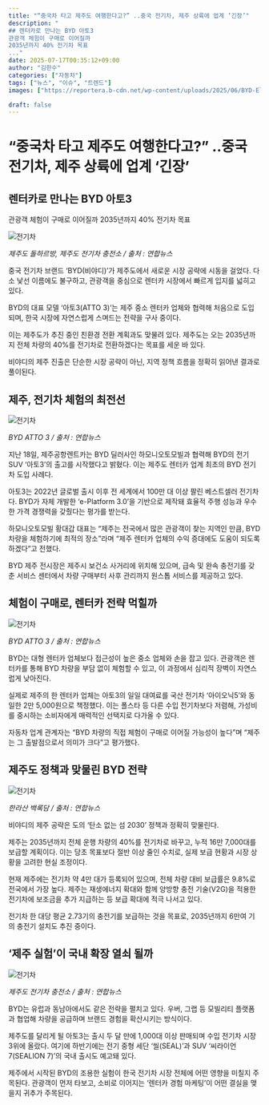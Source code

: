 ```yaml
---
title: "“중국차 타고 제주도 여행한다고?” ..중국 전기차, 제주 상륙에 업계 ‘긴장’"
description: "
## 렌터카로 만나는 BYD 아토3
관광객 체험이 구매로 이어질까
2035년까지 40% 전기차 목표
..."
date: 2025-07-17T00:35:12+09:00
author: "김한수"
categories: ["자동차"]
tags: ["뉴스", "이슈", "트렌드"]
images: ["https://reportera.b-cdn.net/wp-content/uploads/2025/06/BYD-Electric-Car-Atto3-Jeju-Rental-Car-1-1024x576.jpg"]

draft: false
---
```


# “중국차 타고 제주도 여행한다고?” ..중국 전기차, 제주 상륙에 업계 ‘긴장’


## 렌터카로 만나는 BYD 아토3
관광객 체험이 구매로 이어질까
2035년까지 40% 전기차 목표


![전기차](https://reportera.b-cdn.net/wp-content/uploads/2025/06/BYD-Electric-Car-Atto3-Jeju-Rental-Car-1-1024x576.jpg)

*제주도 돌하르방, 제주도 전기차 충전소 / 출처 : 연합뉴스*

중국 전기차 브랜드 ‘BYD(비야디)’가 제주도에서 새로운 시장 공략에 시동을 걸었다. 다소 낯선 이름에도 불구하고, 관광객을 중심으로 렌터카 시장에서 빠르게 입지를 넓히고 있다.

BYD의 대표 모델 ‘아토3(ATTO 3)’는 제주 중소 렌터카 업체와 협력해 처음으로 도입되며, 한국 시장에 자연스럽게 스며드는 전략을 구사 중이다.

이는 제주도가 추진 중인 친환경 전환 계획과도 맞물려 있다. 제주도는 오는 2035년까지 전체 차량의 40%를 전기차로 전환하겠다는 목표를 세운 바 있다.

비야디의 제주 진출은 단순한 시장 공략이 아닌, 지역 정책 흐름을 정확히 읽어낸 결과로 풀이된다.


## 제주, 전기차 체험의 최전선


![전기차](https://reportera.b-cdn.net/wp-content/uploads/2025/06/BYD-Electric-Car-Atto3-Jeju-Rental-Car-1-1-1024x576.jpg)

*BYD ATTO 3 / 출처 : 연합뉴스*

지난 18일, 제주공항렌트카는 BYD 딜러사인 하모니오토모빌과 협력해 BYD의 전기 SUV ‘아토3’의 출고를 시작했다고 밝혔다. 이는 제주도 렌터카 업계 최초의 BYD 전기차 도입 사례다.

아토3는 2022년 글로벌 출시 이후 전 세계에서 100만 대 이상 팔린 베스트셀러 전기차다. BYD가 자체 개발한 ‘e-Platform 3.0’을 기반으로 제작돼 효율적 주행 성능과 우수한 가격 경쟁력을 갖췄다는 평가를 받는다.

하모니오토모빌 황대갑 대표는 “제주는 전국에서 많은 관광객이 찾는 지역인 만큼, BYD 차량을 체험하기에 최적의 장소”라며 “제주 렌터카 업체의 수익 증대에도 도움이 되도록 하겠다”고 전했다.

BYD 제주 전시장은 제주시 보건소 사거리에 위치해 있으며, 급속 및 완속 충전기를 갖춘 서비스 센터에서 차량 구매부터 사후 관리까지 원스톱 서비스를 제공하고 있다.


## 체험이 구매로, 렌터카 전략 먹힐까


![전기차](https://reportera.b-cdn.net/wp-content/uploads/2025/06/BYD-Electric-Car-Atto3-Jeju-Rental-Car1-1024x576.jpg)

*BYD ATTO 3 / 출처 : 연합뉴스*

BYD는 대형 렌터카 업체보다 접근성이 높은 중소 업체와 손을 잡고 있다. 관광객은 렌터카를 통해 BYD 차량을 부담 없이 체험할 수 있고, 이 과정에서 심리적 장벽이 자연스럽게 낮아진다.

실제로 제주의 한 렌터카 업체는 아토3의 일일 대여료를 국산 전기차 ‘아이오닉5’와 동일한 2만 5,000원으로 책정했다. 이는 폴스타 등 다른 수입 전기차보다 저렴해, 가성비를 중시하는 소비자에게 매력적인 선택지로 다가올 수 있다.

자동차 업계 관계자는 “BYD 차량의 직접 체험이 구매로 이어질 가능성이 높다”며 “제주는 그 출발점으로서 의미가 크다”고 평가했다.


## 제주도 정책과 맞물린 BYD 전략


![전기차](https://reportera.b-cdn.net/wp-content/uploads/2025/06/BYD-Electric-Car-Atto3-Jeju-Rental-Car-4-1024x576.jpg)

*한라산 백록담 / 출처 : 연합뉴스*

비야디의 제주 공략은 도의 ‘탄소 없는 섬 2030’ 정책과 정확히 맞물린다.

제주는 2035년까지 전체 운행 차량의 40%를 전기차로 바꾸고, 누적 16만 7,000대를 보급할 계획이다. 이는 당초 목표보다 절반 이상 줄인 수치로, 실제 보급 현황과 시장 상황을 고려한 현실 조정이다.

현재 제주에는 전기차 약 4만 대가 등록되어 있으며, 전체 차량 대비 보급률은 9.8%로 전국에서 가장 높다. 제주는 재생에너지 확대와 함께 양방향 충전 기술(V2G)을 적용한 전기차에 보조금을 추가 지급하는 등 보급 확대에 적극 나서고 있다.

전기차 한 대당 평균 2.73기의 충전기를 보급하는 것을 목표로, 2035년까지 6만여 기의 충전기 설치도 추진 중이다.


## ‘제주 실험’이 국내 확장 열쇠 될까


![전기차](https://reportera.b-cdn.net/wp-content/uploads/2025/06/BYD-Electric-Car-Atto3-Jeju-Rental-Car-6-1024x576.jpg)

*제주도 전기차 충전소 / 출처 : 연합뉴스*

BYD는 유럽과 동남아에서도 같은 전략을 펼치고 있다. 우버, 그랩 등 모빌리티 플랫폼과 협업해 차량을 공급하며 브랜드 경험을 확산시키는 방식이다.

제주도를 달리게 될 아토3는 출시 두 달 만에 1,000대 이상 판매되며 수입 전기차 시장 3위에 올랐다. 여기에 하반기에는 전기 중형 세단 ‘씰(SEAL)’과 SUV ‘씨라이언7(SEALION 7)’의 국내 출시도 예고돼 있다.

제주에서 시작된 BYD의 조용한 실험이 한국 전기차 시장 전체에 어떤 영향을 미칠지 주목된다. 관광객이 먼저 타보고, 소비로 이어지는 ‘렌터카 경험 마케팅’이 어떤 결실을 맺을지 귀추가 주목된다.
